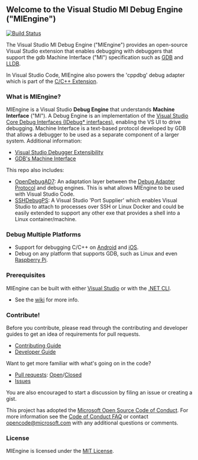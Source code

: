 ## Welcome to the Visual Studio MI Debug Engine ("MIEngine")

[![Build Status](https://dev.azure.com/ms/MIEngine/_apis/build/status/Microsoft.MIEngine?branchName=master)](https://dev.azure.com/ms/MIEngine/_build/latest?definitionId=98&branchName=master)

The Visual Studio MI Debug Engine ("MIEngine") provides an open-source Visual Studio extension that enables debugging with debuggers that support the gdb Machine Interface ("MI")
specification such as [GDB](http://www.gnu.org/software/gdb/) and [LLDB](http://lldb.llvm.org/).

In Visual Studio Code, MIEngine also powers the 'cppdbg' debug adapter which is part of the [C/C++ Extension](https://github.com/microsoft/vscode-cpptools).

### What is MIEngine?

MIEngine is a Visual Studio **Debug Engine** that understands **Machine Interface** ("MI"). A Debug Engine is an implementation of the [Visual Studio Core Debug Interfaces (IDebug* interfaces)](https://msdn.microsoft.com/en-us/library/bb146305.aspx), 
enabling the VS UI to drive debugging. Machine Interface is a text-based protocol developed by GDB that allows a debugger to be used as a separate component of a larger system. 
Additional information:
 - [Visual Studio Debugger Extensibility](https://msdn.microsoft.com/en-us/library/bb161718.aspx)
 - [GDB's Machine Interface](https://sourceware.org/gdb/onlinedocs/gdb/GDB_002fMI.html)

This repo also includes:
* [OpenDebugAD7](https://github.com/microsoft/MIEngine/tree/main/src/OpenDebugAD7): An adaptation layer between the [Debug Adapter Protocol](https://microsoft.github.io/debug-adapter-protocol/) and debug engines. This is what allows MIEngine to be used with Visual Studio Code.
* [SSHDebugPS](https://github.com/microsoft/MIEngine/tree/main/src/SSHDebugPS): A Visual Studio 'Port Supplier' which enables Visual Studio to attach to processes over SSH or Linux Docker and could be easily extended to support any other exe that provides a shell into a Linux container/machine.

### Debug Multiple Platforms

* Support for debugging C/C++ on [Android](http://blogs.msdn.com/b/vcblog/archive/2014/12/12/debug-jni-android-applications-using-visual-c-cross-platform-mobile.aspx) and [iOS](http://blogs.msdn.com/b/vcblog/archive/2015/04/29/debugging-c-code-on-ios-with-visual-studio-2015.aspx).
* Debug on any platform that supports GDB, such as Linux and even [Raspberry Pi](http://blogs.msdn.com/b/vcblog/archive/2015/04/29/debug-c-code-on-linux-from-visual-studio.aspx).

### Prerequisites
MIEngine can be built with either [Visual Studio](https://visualstudio.microsoft.com/downloads/) or with the [.NET CLI](https://dotnet.microsoft.com/download/dotnet).

* See the [wiki](https://github.com/Microsoft/MIEngine/wiki) for more info.

### Contribute!
Before you contribute, please read through the contributing and developer guides to get an idea of requirements for pull requests. 

* [Contributing Guide](https://github.com/Microsoft/MIEngine/wiki/Contributing-Code)
* [Developer Guide](https://github.com/Microsoft/MIEngine/wiki/Building-Testing-and-Debugging)

Want to get more familiar with what's going on in the code?
* [Pull requests](https://github.com/Microsoft/MIEngine/pulls): [Open](https://github.com/Microsoft/MIEngine/pulls?q=is%3Aopen+is%3Apr)/[Closed](https://github.com/Microsoft/MIEngine/pulls?q=is%3Apr+is%3Aclosed)
* [Issues](https://github.com/Microsoft/MIEngine/issues)

You are also encouraged to start a discussion by filing an issue or creating a gist. 

This project has adopted the [Microsoft Open Source Code of Conduct](https://opensource.microsoft.com/codeofconduct/). For more information see the [Code of Conduct FAQ](https://opensource.microsoft.com/codeofconduct/faq/) or contact [opencode@microsoft.com](mailto:opencode@microsoft.com) with any additional questions or comments.

### License
MIEngine is licensed under the [MIT License](https://github.com/Microsoft/MIEngine/blob/master/License.txt).
